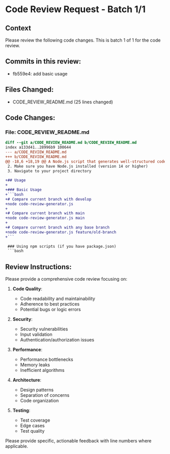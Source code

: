 # Code Review Request - Batch 1/1

## Context
Please review the following code changes. This is batch 1 of 1 for the code review.

## Commits in this review:
- fb559e4: add basic usage

## Files Changed:
- CODE_REVIEW_README.md (25 lines changed)

## Code Changes:


### File: CODE_REVIEW_README.md
```diff
diff --git a/CODE_REVIEW_README.md b/CODE_REVIEW_README.md
index a133d41..28996b9 100644
--- a/CODE_REVIEW_README.md
+++ b/CODE_REVIEW_README.md
@@ -18,6 +18,19 @@ A Node.js script that generates well-structured code review prompts for VS Code
 2. Make sure you have Node.js installed (version 14 or higher)
 3. Navigate to your project directory
 
+## Usage
+
+### Basic Usage
+```bash
+# Compare current branch with develop
+node code-review-generator.js
+
+# Compare current branch with main
+node code-review-generator.js main
+
+# Compare current branch with any base branch
+node code-review-generator.js feature/old-branch
+```
 
 ### Using npm scripts (if you have package.json)
 ```bash

```


## Review Instructions:
Please provide a comprehensive code review focusing on:

1. **Code Quality**: 
   - Code readability and maintainability
   - Adherence to best practices
   - Potential bugs or logic errors

2. **Security**: 
   - Security vulnerabilities
   - Input validation
   - Authentication/authorization issues

3. **Performance**: 
   - Performance bottlenecks
   - Memory leaks
   - Inefficient algorithms

4. **Architecture**: 
   - Design patterns
   - Separation of concerns
   - Code organization

5. **Testing**: 
   - Test coverage
   - Edge cases
   - Test quality

Please provide specific, actionable feedback with line numbers where applicable.